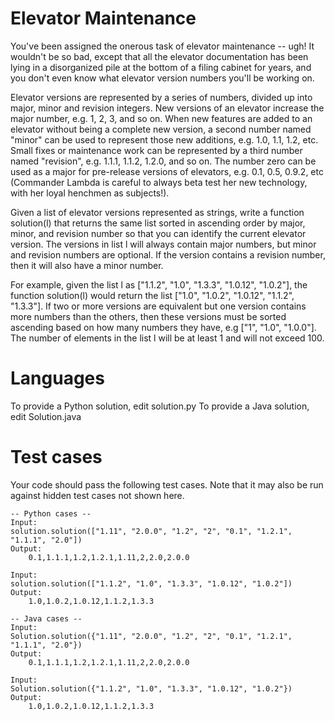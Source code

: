 Elevator Maintenance
====================
You've been assigned the onerous task of elevator maintenance -- ugh! It wouldn't be so bad, except that all the
elevator documentation has been lying in a disorganized pile at the bottom of a filing cabinet for years, and you don't
even know what elevator version numbers you'll be working on.

Elevator versions are represented by a series of numbers, divided up into major, minor and revision integers. New
versions of an elevator increase the major number, e.g. 1, 2, 3, and so on. When new features are added to an elevator
without being a complete new version, a second number named "minor" can be used to represent those new additions, e.g.
1.0, 1.1, 1.2, etc. Small fixes or maintenance work can be represented by a third number named "revision", e.g. 1.1.1,
1.1.2, 1.2.0, and so on. The number zero can be used as a major for pre-release versions of elevators, e.g. 0.1, 0.5,
0.9.2, etc (Commander Lambda is careful to always beta test her new technology, with her loyal henchmen as subjects!).

Given a list of elevator versions represented as strings, write a function solution(l) that returns the same list sorted
in ascending order by major, minor, and revision number so that you can identify the current elevator version. The
versions in list l will always contain major numbers, but minor and revision numbers are optional. If the version
contains a revision number, then it will also have a minor number.

For example, given the list l as ["1.1.2", "1.0", "1.3.3", "1.0.12", "1.0.2"], the function solution(l) would return the
list ["1.0", "1.0.2", "1.0.12", "1.1.2", "1.3.3"]. If two or more versions are equivalent but one version contains more
numbers than the others, then these versions must be sorted ascending based on how many numbers they have,
e.g ["1", "1.0", "1.0.0"]. The number of elements in the list l will be at least 1 and will not exceed 100.

Languages
=========

To provide a Python solution, edit solution.py
To provide a Java solution, edit Solution.java

Test cases
==========
Your code should pass the following test cases.
Note that it may also be run against hidden test cases not shown here.

```
-- Python cases --
Input:
solution.solution(["1.11", "2.0.0", "1.2", "2", "0.1", "1.2.1", "1.1.1", "2.0"])
Output:
    0.1,1.1.1,1.2,1.2.1,1.11,2,2.0,2.0.0

Input:
solution.solution(["1.1.2", "1.0", "1.3.3", "1.0.12", "1.0.2"])
Output:
    1.0,1.0.2,1.0.12,1.1.2,1.3.3

-- Java cases --
Input:
Solution.solution({"1.11", "2.0.0", "1.2", "2", "0.1", "1.2.1", "1.1.1", "2.0"})
Output:
    0.1,1.1.1,1.2,1.2.1,1.11,2,2.0,2.0.0

Input:
Solution.solution({"1.1.2", "1.0", "1.3.3", "1.0.12", "1.0.2"})
Output:
    1.0,1.0.2,1.0.12,1.1.2,1.3.3
```